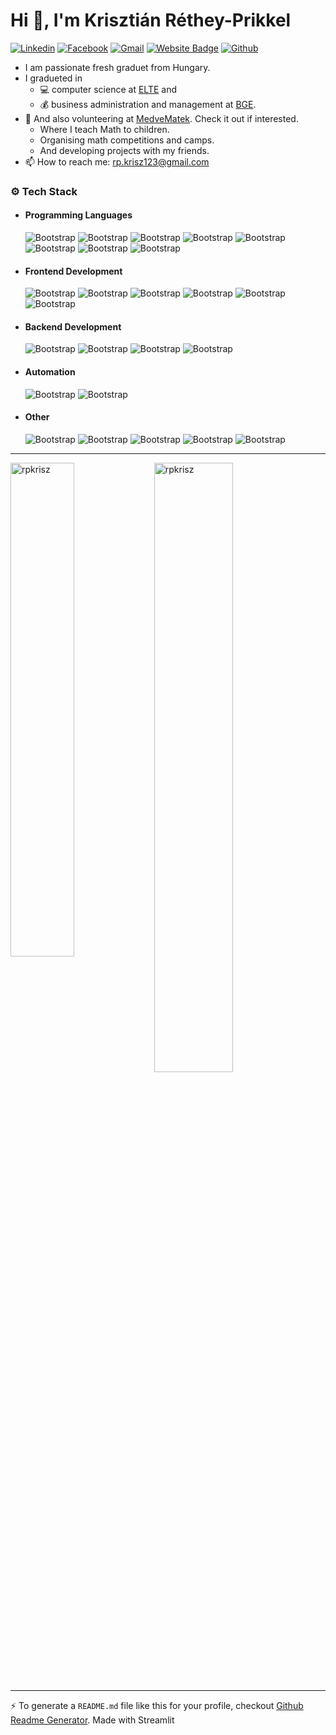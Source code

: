 # Hi 👋, I'm Krisztián Réthey-Prikkel

[![Linkedin](https://img.shields.io/badge/-LinkedIn-blue?style=flat&logo=Linkedin&logoColor=white)](https://www.linkedin.com/in/rethey-prikkel-krisztian/)
[![Facebook](https://img.shields.io/badge/-Facebook-blue?style=flat&logo=Facebook&logoColor=white)](https://www.facebook.com/krisztian.retheyprikkel)
[![Gmail](https://img.shields.io/badge/-Gmail-c14438?style=flat&logo=Gmail&logoColor=white)](mailto:rp.krisz123@gmail.com)
[![Website Badge](https://img.shields.io/badge/-Website-c14438?style=flat&logo=Google-Chrome&logoColor=white&link=https://rpkrisz.github.io)](https://rpkrisz.github.io)
[![Github](https://img.shields.io/github/followers/rpkrisz?label=Follow&style=social)](https://github.com/rpkrisz)

- I am passionate fresh graduet from Hungary.
- I gradueted in
  - 💻 computer science at [ELTE](https://www.inf.elte.hu/) and
  - 💰 business administration and management at [BGE](https://uni-bge.hu/hu/pszk).
- 🐻 And also volunteering at [MedveMatek](https://medvematek.hu/). Check it out if interested.
  - Where I teach Math to children.
  - Organising math competitions and camps.
  - And developing projects with my friends.
- 📫 How to reach me: rp.krisz123@gmail.com

### ⚙️ Tech Stack

- #### Programming Languages
  ![Bootstrap](https://img.shields.io/badge/-Python-05122A?style=flat&logo=Python&color=72b9ab) ![Bootstrap](https://img.shields.io/badge/-Java-05122A?style=flat&logo=Java&color=72b9ab) ![Bootstrap](https://img.shields.io/badge/-PHP-05122A?style=flat&logo=PHP&color=72b9ab) ![Bootstrap](https://img.shields.io/badge/-Haskell-05122A?style=flat&logo=Haskell&color=72b9ab) ![Bootstrap](https://img.shields.io/badge/-SQL-05122A?style=flat&logo=SQL&color=72b9ab) ![Bootstrap](https://img.shields.io/badge/-Javascript-05122A?style=flat&logo=Javascript&color=72b9ab) ![Bootstrap](https://img.shields.io/badge/-Typescript-05122A?style=flat&logo=Typescript&color=72b9ab) ![Bootstrap](https://img.shields.io/badge/-C%23-05122A?style=flat&logo=C#&color=72b9ab)
- #### Frontend Development
  ![Bootstrap](https://img.shields.io/badge/-React-05122A?style=flat&logo=React&color=72b9ab) ![Bootstrap](https://img.shields.io/badge/-Bootstrap-05122A?style=flat&logo=Bootstrap&color=72b9ab) ![Bootstrap](https://img.shields.io/badge/-CSS3-05122A?style=flat&logo=CSS3&color=72b9ab) ![Bootstrap](https://img.shields.io/badge/-HTML5-05122A?style=flat&logo=HTML5&color=72b9ab) ![Bootstrap](https://img.shields.io/badge/-Redux-05122A?style=flat&logo=Redux&color=72b9ab) ![Bootstrap](https://img.shields.io/badge/-Tailwind-05122A?style=flat&logo=Tailwind&color=72b9ab)
- #### Backend Development
  ![Bootstrap](https://img.shields.io/badge/-NodeJS-05122A?style=flat&logo=NodeJS&color=72b9ab) ![Bootstrap](https://img.shields.io/badge/-GraphQL-05122A?style=flat&logo=GraphQL&color=72b9ab) ![Bootstrap](https://img.shields.io/badge/-RestAPI-05122A?style=flat&logo=RestAPI&color=72b9ab)
  ![Bootstrap](https://img.shields.io/badge/-Laravel-05122A?style=flat&logo=Laravel&color=72b9ab)
- #### Automation

  ![Bootstrap](https://img.shields.io/badge/-Zapier-05122A?style=flat&logo=Zapier&color=72b9ab) ![Bootstrap](https://img.shields.io/badge/-IFTTT-05122A?style=flat&logo=IFTTT&color=72b9ab)

- #### Other
  ![Bootstrap](https://img.shields.io/badge/-GIT-05122A?style=flat&logo=GIT&color=72b9ab) ![Bootstrap](https://img.shields.io/badge/-GitHub-05122A?style=flat&logo=GitHub&color=72b9ab) ![Bootstrap](https://img.shields.io/badge/-GitLab-05122A?style=flat&logo=GitLab&color=72b9ab) ![Bootstrap](https://img.shields.io/badge/-Vite-05122A?style=flat&logo=Vite&color=72b9ab) ![Bootstrap](https://img.shields.io/badge/-Visual%20Studio%20Code-05122A?style=flat&logo=Visual-Studio-Code&color=72b9ab)

---

<div> <img width="45%" align="left" src="https://github-readme-stats.vercel.app/api/top-langs?username=rpkrisz&show_icons=true&locale=en&layout=compact" alt="rpkrisz" /> <img width="50%" src="https://github-readme-streak-stats.herokuapp.com/?user=rpkrisz&" alt="rpkrisz" /> </div>

---

:zap: To generate a `README.md` file like this for your profile, checkout [Github Readme Generator](https://hejazizo-github-profile-readme-srcstreamlit-app-i6skm7.streamlit.app/).
Made with Streamlit
